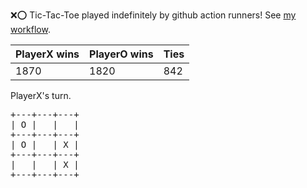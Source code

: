:x::o: Tic-Tac-Toe played indefinitely by github action runners! See [my workflow](.github/workflows/play.yaml).

|PlayerX wins|PlayerO wins|Ties|
|-|-|-|
|1870|1820|842|

PlayerX's turn.

<pre>
+---+---+---+
| O |   |   |
+---+---+---+
| O |   | X |
+---+---+---+
|   |   | X |
+---+---+---+
</pre>